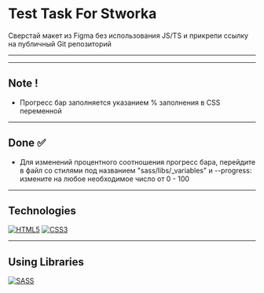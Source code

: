 # Test Task For Stworka
Сверстай макет из Figma без использования JS/TS и прикрепи ссылку на публичный Git репозиторий

<hr>



<hr>

## Note &#33;
* Прогресс бар заполняется указанием % заполнения в CSS переменной
<hr>

## Done &#9989;
* Для изменений процентного соотношения прогресс бара, перейдите в файл со стилями под названием "sass/libs/_variables" и --progress: измените на любое необходимое число от 0 - 100
<hr>

## Technologies
[![HTML5](https://img.shields.io/badge/HTML5-e84141?style=for-the-badge&logo=CSS3)](https://html.spec.whatwg.org/multipage/)
[![CSS3](https://img.shields.io/badge/CSS3-c04beb?style=for-the-badge&logo=CSS3)](https://redux.js.org)

<hr>

## Using Libraries
[![SASS](https://img.shields.io/badge/SCSS-%233e4659?logo=SASS&label=SASS)](https://sass-lang.com/)

